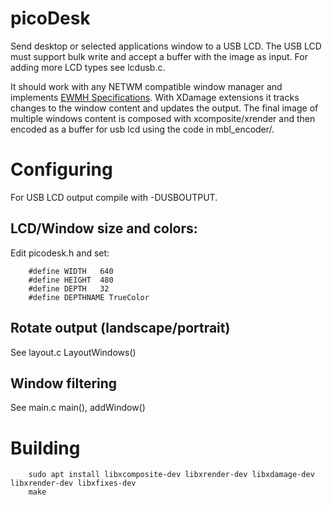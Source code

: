 # picoDesk
Send desktop or selected applications window to a USB LCD. The USB LCD must support bulk write and accept a buffer 
with the image as input. For adding more LCD types see lcdusb.c. 

It should work with any NETWM compatible window manager and implements [EWMH Specifications](https://specifications.freedesktop.org/wm-spec/wm-spec-1.3.html).
With XDamage extensions it tracks changes to the window content and updates the output. The final image of multiple windows content is composed with xcomposite/xrender
and then encoded as a buffer for usb lcd using the code in mbl_encoder/.


# Configuring
For USB LCD output compile with -DUSBOUTPUT.

## LCD/Window size and colors:
Edit picodesk.h and set:

        #define WIDTH	640
        #define HEIGHT	480
        #define DEPTH   32
        #define DEPTHNAME TrueColor

## Rotate output (landscape/portrait) 
See layout.c LayoutWindows()


## Window filtering
See main.c main(), addWindow()


# Building

        sudo apt install libxcomposite-dev libxrender-dev libxdamage-dev libxrender-dev libxfixes-dev
        make

